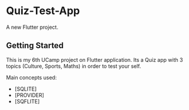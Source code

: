 # Quiz-Test-App

A new Flutter project.

## Getting Started

This is my 6th UCamp project on Flutter application.
Its a Quiz app with 3 topics (Culture, Sports, Maths) in order to test your self.

Main concepts used:

- [SQLITE]
- [PROVIDER]
- [SQFLITE]
